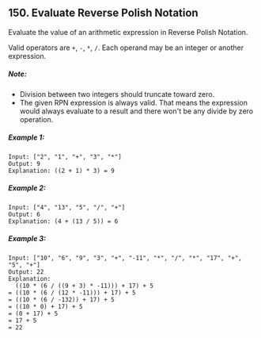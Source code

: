 ## 150. Evaluate Reverse Polish Notation
Evaluate the value of an arithmetic expression in Reverse Polish Notation.

Valid operators are ```+```, ```-```, ```*```, ```/```. Each operand may be an integer or another expression.

##### Note:

* Division between two integers should truncate toward zero.
* The given RPN expression is always valid. That means the expression would always evaluate to a result and there won't be any divide by zero operation.
##### Example 1:
```
Input: ["2", "1", "+", "3", "*"]
Output: 9
Explanation: ((2 + 1) * 3) = 9
```
##### Example 2:
```
Input: ["4", "13", "5", "/", "+"]
Output: 6
Explanation: (4 + (13 / 5)) = 6
```
##### Example 3:
```
Input: ["10", "6", "9", "3", "+", "-11", "*", "/", "*", "17", "+", "5", "+"]
Output: 22
Explanation:
  ((10 * (6 / ((9 + 3) * -11))) + 17) + 5
= ((10 * (6 / (12 * -11))) + 17) + 5
= ((10 * (6 / -132)) + 17) + 5
= ((10 * 0) + 17) + 5
= (0 + 17) + 5
= 17 + 5
= 22
```
